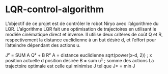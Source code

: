 # LQR-control-algorithm
L’objectif de ce projet  est de contrôler le robot Niryo avec l’algorithme du LQR. L’algorithme LQR fait une optimisation de trajectoires en utilisant le modèle cinématique direct et inverse. Il utilise deux critères de coût Q et R, respectivement la distance euclidienne à un but désiré d, et l’effort pour l’atteindre dépendant des actions u.

J² = SUM A Q² + B R²
A = distance euclidienne sqrt(power(x-d, 2)) ; x position actuelle d position désirée
B = sum u² ; somme des actions
La trajectoire optimale est celle qui minimise J tel que J* = min J
